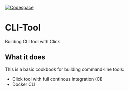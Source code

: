 [![Codespace](https://github.com/WaliiyaRizwan/CLI-Tool/actions/workflows/main.yml/badge.svg)](https://github.com/WaliiyaRizwan/CLI-Tool/actions/workflows/main.yml)


# CLI-Tool
Building CLI tool with Click

## What it does

This is a basic cookbook for building command-line tools:

* Click tool with full continous integration (CI)
* Docker CLI
